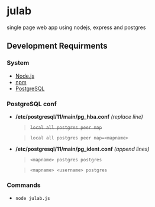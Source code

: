 # julab

single page web app using nodejs, express and postgres

## Development Requirments

### System

- [Node.js](https://nodejs.org)
- [npm](https://www.npmjs.com)
- [PostgreSQL](https://www.postgresql.org)

### PostgreSQL conf

- **/etc/postgresql/11/main/pg_hba.conf** *(replace line)*

  >~~`local all postgres peer map`~~

  >`local all postgres peer map=<mapname>`

- **/etc/postgresql/11/main/pg_ident.conf** *(append lines)*

  >`<mapname> postgres postgres`

  >`<mapname> <username> postgres`

### Commands

- `node julab.js`
